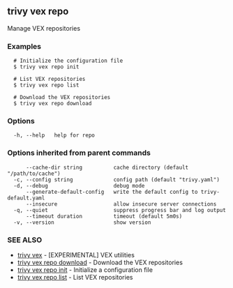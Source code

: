 ## trivy vex repo

Manage VEX repositories

### Examples

```
  # Initialize the configuration file
  $ trivy vex repo init

  # List VEX repositories
  $ trivy vex repo list

  # Download the VEX repositories
  $ trivy vex repo download

```

### Options

```
  -h, --help   help for repo
```

### Options inherited from parent commands

```
      --cache-dir string          cache directory (default "/path/to/cache")
  -c, --config string             config path (default "trivy.yaml")
  -d, --debug                     debug mode
      --generate-default-config   write the default config to trivy-default.yaml
      --insecure                  allow insecure server connections
  -q, --quiet                     suppress progress bar and log output
      --timeout duration          timeout (default 5m0s)
  -v, --version                   show version
```

### SEE ALSO

* [trivy vex](trivy_vex.md)	 - [EXPERIMENTAL] VEX utilities
* [trivy vex repo download](trivy_vex_repo_download.md)	 - Download the VEX repositories
* [trivy vex repo init](trivy_vex_repo_init.md)	 - Initialize a configuration file
* [trivy vex repo list](trivy_vex_repo_list.md)	 - List VEX repositories

